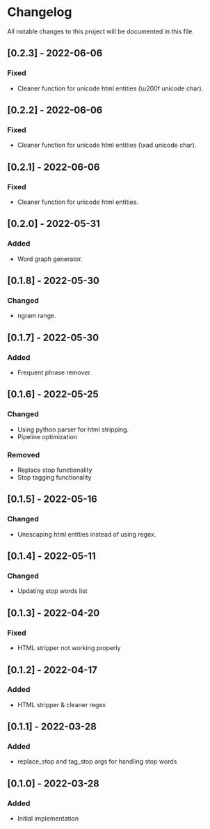 # Changelog
All notable changes to this project will be documented in this file.

## [0.2.3] - 2022-06-06
### Fixed
- Cleaner function for unicode html entities (\u200f unicode char).

## [0.2.2] - 2022-06-06
### Fixed
- Cleaner function for unicode html entities (\xad unicode char).

## [0.2.1] - 2022-06-06
### Fixed
- Cleaner function for unicode html entities.

## [0.2.0] - 2022-05-31
### Added
- Word graph generator.

## [0.1.8] - 2022-05-30
### Changed
- ngram range.

## [0.1.7] - 2022-05-30
### Added
- Frequent phrase remover.

## [0.1.6] - 2022-05-25
### Changed
- Using python parser for html stripping.
- Pipeline optimization

### Removed
- Replace stop functionality
- Stop tagging functionality

## [0.1.5] - 2022-05-16
### Changed
- Unescaping html entities instead of using regex.

## [0.1.4] - 2022-05-11
### Changed
- Updating stop words list

## [0.1.3] - 2022-04-20
### Fixed
- HTML stripper not working properly

## [0.1.2] - 2022-04-17
### Added
- HTML stripper & cleaner regex

## [0.1.1] - 2022-03-28
### Added
- replace_stop and tag_stop args for handling stop words

## [0.1.0] - 2022-03-28
### Added
- Initial implementation
